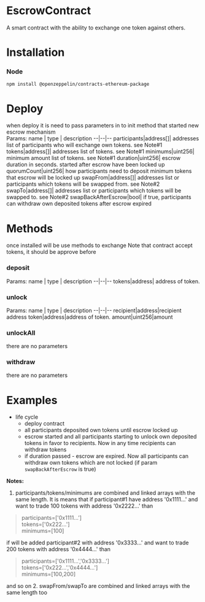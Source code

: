 # EscrowContract
A smart contract with the ability to exchange one token against others.


# Installation
### Node
`npm install @openzeppelin/contracts-ethereum-package`


# Deploy
when deploy it is need to pass parameters in to init method that started new escrow mechanism<br/>
Params:
name  | type | description
--|--|--
participants|address[]| addresses list of participants who will exchange own tokens. see Note#1
tokens|address[]| addresses list of tokens. see Note#1
minimums|uint256| minimum amount list of tokens. see Note#1
duration|uint256| escrow duration in seconds. started after escrow have been locked up
quorumCount|uint256| how participants need to deposit minimum tokens that escrow will be locked up
swapFrom|address[]| addresses list or participants which tokens will be swapped from. see Note#2
swapTo|address[]| addresses list or participants which tokens will be swapped to. see Note#2
swapBackAfterEscrow|bool| if true,  participants can withdraw own deposited tokens after escrow expired

# Methods
once installed will be use methods to exchange
Note that contract accept tokens, it should be approve before

### deposit<br/>
Params:
name  | type | description
--|--|--
tokens|address| address of token.

### unlock<br/>
Params:
name  | type | description
--|--|--
recipient|address|recipient address
token|address|address of token.
amount|uint256|amount

### unlockAll
there are no parameters

### withdraw
there are no parameters

# Examples
* life cycle 
    * deploy contract
    * all participants deposited own tokens until escrow locked up
    * escrow started and all participants starting to unlock own deposited tokens in favor to recipients. Now in any time recipients can withdraw tokens
    * if  duration passed - escrow are expired. Now all participants can withdraw own tokens which are not locked (if param `swapBackAfterEscrow` is true)
    
**Notes:**
1. participants/tokens/minimums are combined and linked arrays with the same length. 
It is means that if participant#1 have address '0x1111...' and want to trade 100 tokens with address '0x2222...'
than

> participants=['0x1111...']<br/>
tokens=['0x222...']<br/>
minimums=[100]<br/>


if will be added participant#2 with address '0x3333...' and want to trade 200 tokens with address '0x4444...'
than
> participants=['0x1111...','0x3333...']<br/>
tokens=['0x222...','0x4444...']<br/>
minimums=[100,200]<br/>

and so on
2. swapFrom/swapTo are combined and linked arrays with the same length too
